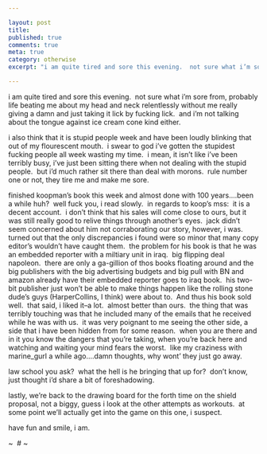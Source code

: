 ```yaml
---

layout: post
title: 
published: true
comments: true
meta: true
category: otherwise
excerpt: "i am quite tired and sore this evening.  not sure what i’m sore from, probably life beating me about my head and neck relentlessly without me really giving a damn and just taking it lick by fucking lick.  and i’m not talking about the tongue against ice cream cone kind either."

---
```


i am quite tired and sore this evening.  not sure what i’m sore from, probably life beating me about my head and neck relentlessly without me really giving a damn and just taking it lick by fucking lick.  and i’m not talking about the tongue against ice cream cone kind either.

i also think that it is stupid people week and have been loudly blinking that out of my flourescent mouth.  i swear to god i’ve gotten the stupidest fucking people all week wasting my time.  i mean, it isn’t like i’ve been terribly busy, i’ve just been sitting there when not dealing with the stupid people.  but i’d much rather sit there than deal with morons.  rule number one or not, they tire me and make me sore.

finished koopman’s book this week and almost done with 100 years….been a while huh?  well fuck you, i read slowly.  in regards to koop’s mss:  it is a decent account.  i don’t think that his sales will come close to ours, but it was still really good to relive things through another’s eyes.  jack didn’t seem concerned about him not corraborating our story, however, i was.  turned out that the only discrepancies i found were so minor that many copy editor’s wouldn’t have caught them.  the problem for his book is that he was an embedded reporter with a miltiary unit in iraq.  big flipping deal napoleon.  there are only a ga-gillion of thos books floating around and the big publishers with the big advertising budgets and big pull with BN and amazon already have their embedded reporter goes to iraq book.  his two-bit publisher just won’t be able to make things happen like the rolling stone dude’s guys (HarperCollins, I think) were about to.  And thus his book sold well.  that said, i liked it–a lot.  almost better than ours.  the thing that was terribly touching was that he included many of the emails that he received while he was with us.  it was very poignant to me seeing the other side, a side that i have been hidden from for some reason.  when you are there and in it you know the dangers that you’re taking, when you’re back here and watching and waiting your mind fears the worst.  like my craziness with marine_gurl a while ago….damn thoughts, why wont’ they just go away.

law school you ask?  what the hell is he bringing that up for?  don’t know, just thought i’d share a bit of foreshadowing.

lastly, we’re back to the drawing board for the forth time on the shield proposal, not a biggy, guess i look at the other attempts as workouts.  at some point we’ll actually get into the game on this one, i suspect.

have fun and smile, i am.

~  # ~